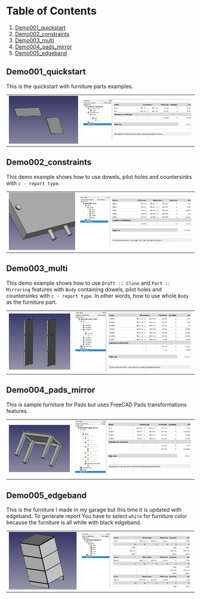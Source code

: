 # Table of Contents

1. [Demo001_quickstart](#demo001_quickstart)
2. [Demo002_constraints](#demo002_constraints)
3. [Demo003_multi](#demo003_multi)
4. [Demo004_pads_mirror](#demo004_pads_mirror)
5. [Demo005_edgeband](#demo005_edgeband)

## Demo001_quickstart

This is the quickstart with furniture parts examples.

|   |   |
|---|---|
| ![Demo001](https://raw.githubusercontent.com/dprojects/getDimensions/master/Demo/Screenshots/Demo001/001.png) | ![Demo001](https://raw.githubusercontent.com/dprojects/getDimensions/master/Demo/Screenshots/Demo001/002.png) |

## Demo002_constraints

This demo example shows how to use dowels, pilot holes and countersinks with  `c - report type`.

|   |   |
|---|---|
| ![Demo002](https://raw.githubusercontent.com/dprojects/getDimensions/master/Demo/Screenshots/Demo002/001.png) | ![Demo002](https://raw.githubusercontent.com/dprojects/getDimensions/master/Demo/Screenshots/Demo002/002.png) |

## Demo003_multi

This demo example shows how to use `Draft :: Clone` and `Part :: Mirroring` features with `Body` containing dowels, pilot holes and countersinks with `c - report type`. In other words, how to use whole `Body` as the furniture part.

|   |   |
|---|---|
| ![Demo003](https://raw.githubusercontent.com/dprojects/getDimensions/master/Demo/Screenshots/Demo003/001.png) | ![Demo003](https://raw.githubusercontent.com/dprojects/getDimensions/master/Demo/Screenshots/Demo003/002.png) |

## Demo004_pads_mirror

This is sample furniture for Pads but uses FreeCAD Pads transformations features.

|   |   |
|---|---|
| ![Demo004](https://raw.githubusercontent.com/dprojects/getDimensions/master/Demo/Screenshots/Demo004/001.png) | ![Demo004](https://raw.githubusercontent.com/dprojects/getDimensions/master/Demo/Screenshots/Demo004/002.png) |

## Demo005_edgeband

This is the furniture I made in my garage but this time it is updated with edgeband. To generate report You have to select `white` for furniture color because the furniture is all white with black edgeband.

|   |   |
|---|---|
| ![Demo005](https://raw.githubusercontent.com/dprojects/getDimensions/master/Demo/Screenshots/Demo005/001.png) | ![Demo005](https://raw.githubusercontent.com/dprojects/getDimensions/master/Demo/Screenshots/Demo005/002.png) |

